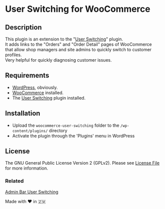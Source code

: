 # User Switching for WooCommerce

## Description

This plugin is an extension to the "[User Switching](https://github.com/johnbillion/user-switching)" plugin.<br>
It adds links to the "Orders" and "Order Detail" pages of WooCommerce that allow shop managers and site admins to quickly switch to customer profiles.<br>
Very helpful for quickly diagnosing customer issues.

## Requirements

- [WordPress](https://wordpress.org/download/), obviously.
- [WooCommerce](https://wordpress.org/plugins/woocommerce/) installed.
- The [User Switching](https://wordpress.org/plugins/user-switching/) plugin installed.

## Installation

- Upload the `woocommerce-user-switching` folder to the `/wp-content/plugins/` directory
- Activate the plugin through the 'Plugins' menu in WordPress

## License

The GNU General Public License Version 2 (GPLv2). Please see [License File](LICENSE.txt) for more information.

### Related

[Admin Bar User Switching](https://github.com/wpmark/admin-bar-user-switching)


Made with :heart: in :zambia:
